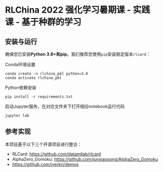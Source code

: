# RLChina 2022 强化学习暑期课 - 实践课 - 基于种群的学习

## 安装与运行
确保您已安装**Python 3.8+**和**pip**。我们推荐您使用`pip`安装稳定版本`rlcard`：

Conda环境设置
```
conda create -n rlchina_pbl python=3.8
conda activate rlchina_pbl
```

Python依赖安装
```
pip install -r requirements.txt
```

启动Jupyter服务，在对应文件夹下打开相应notebook运行代码
```
jupyter lab
```

## 参考实现
本项目基于以下三个开源项目进行整合：
* RLCard: https://github.com/datamllab/rlcard
* AlphaZero_Gomoku: https://github.com/junxiaosong/AlphaZero_Gomoku
* https://github.com/iyerkri/demos

